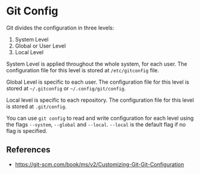 # Git Config

Git divides the configuration in three levels:

1. System Level
2. Global or User Level
3. Local Level

System Level is applied throughout the whole system, for each user. The configuration file for this level is stored at `/etc/gitconfig` file.

Global Level is specific to each user. The configuration file for this level is stored at `~/.gitconfig` or `~/.config/git/config`.

Local level is specific to each repository. The configuration file for this level is stored at `.git/config`.

You can use `git config` to read and write configuration for each level using the flags `--system`, `--global` and `--local`. `--local` is the default flag if no flag is specified.

## References

- https://git-scm.com/book/ms/v2/Customizing-Git-Git-Configuration

